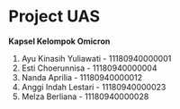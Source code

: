 # Project UAS
**Kapsel Kelompok Omicron**

1. Ayu Kinasih Yuliawati - 11180940000001
2. Esti Choerunnisa - 11180940000004
3. Nanda Aprilia - 11180940000012
4. Anggi Indah Lestari - 11180940000023
5. Melza Berliana - 11180940000028
